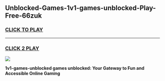 
## Unblocked-Games-1v1-games-unblocked-Play-Free-66zuk
<h3>
<a href="https://premium76.site?title=1v1-games-unblocked&ref=23A">CLICK TO PLAY</a></h3>
<hr>

<h3>
<a href="https://premium76.site?title=1v1-games-unblocked&ref=23A">CLICK 2 PLAY</a>
  
</h3>

<a href="https://premium76.site?title=1v1-games-unblocked&ref=23A"><img src="https://clearcache.store/games.png"></a>


**1v1-games-unblocked games unblocked: Your Gateway to Fun and Accessible Online Gaming**
